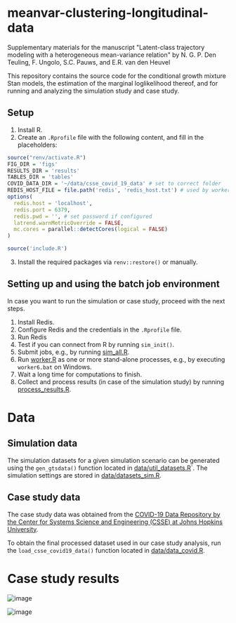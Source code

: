 # meanvar-clustering-longitudinal-data
Supplementary materials for the manuscript "Latent-class trajectory modeling with a heterogeneous mean-variance relation" by N. G. P. Den Teuling, F. Ungolo, S.C. Pauws, and E.R. van den Heuvel

This repository contains the source code for the conditional growth mixture Stan models, the estimation of the marginal loglikelihood thereof, and for running and analyzing the simulation study and case study.

## Setup
1. Install R.
2. Create an `.Rprofile` file with the following content, and fill in the placeholders:
```R
source("renv/activate.R")
FIG_DIR = 'figs'
RESULTS_DIR = 'results'
TABLES_DIR = 'tables'
COVID_DATA_DIR = '~/data/csse_covid_19_data' # set to correct folder
REDIS_HOST_FILE = file.path('redis', 'redis_host.txt') # used by worker.R to connect to the Redis server
options(
  redis.host = 'localhost',
  redis.port = 6379,
  redis.pwd = '', # set password if configured
  latrend.warnMetricOverride = FALSE,
  mc.cores = parallel::detectCores(logical = FALSE)
)

source('include.R')
```
3. Install the required packages via `renv::restore()` or manually.

## Setting up and using the batch job environment
In case you want to run the simulation or case study, proceed with the next steps.
1. Install Redis.
2. Configure Redis and the credentials in the `.Rprofile` file.
3. Run Redis
4. Test if you can connect from R by running `sim_init()`.  
5. Submit jobs, e.g., by running [sim_all.R](simulation/sim_all.R).
6. Run [worker.R](redis/worker.R) as one or more stand-alone processes, e.g., by executing `worker6.bat` on Windows.
7. Wait a long time for computations to finish.
8. Collect and process results (in case of the simulation study) by running [process_results.R](simulation/process_results.R).

# Data
## Simulation data
The simulation datasets for a given simulation scenario can be generated using the `gen_gtsdata()` function located in [data/util_datasets.R](data/util_datasets.R)`.
The simulation settings are stored in [data/datasets_sim.R](data/datasets_sim.R).

## Case study data
The case study data was obtained from the [COVID-19 Data Repository by the Center for Systems Science and Engineering (CSSE) at Johns Hopkins University](https://github.com/CSSEGISandData/COVID-19).

To obtain the final processed dataset used in our case study analysis, run the  `load_csse_covid19_data()` function located in [data/data_covid.R](data/data_covid.R).

# Case study results
![image](https://github.com/niekdt/meanvar-clustering-longitudinal-data/assets/8193083/6531a62d-e94e-4e8b-aed3-29358014d081)

![image](https://github.com/niekdt/meanvar-clustering-longitudinal-data/assets/8193083/a22a21de-f961-4953-8d97-dd6d180cf52e)
